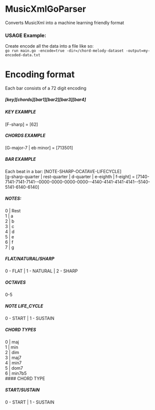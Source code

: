 # MusicXmlGoParser
Converts MusicXml into a machine learning friendly format

### USAGE Example:
Create encode all the data into a file like so:<br> 
```go run main.go -encode=true -dir=/chord-melody-dataset -output=my-encoded-data.txt```

# Encoding format
Each bar consists of a 72 digit encoding
##### [key][chords][bar1][bar2][bar3][bar4]

##### KEY EXAMPLE
[F-sharp] = [62]

##### CHORDS EXAMPLE
[G-major-7 | eb minor] = [713501]

##### BAR EXAMPLE
Each beat in a bar: [NOTE-SHARP-OCATAVE-LIFECYCLE]<br>
[g-sharp-quarter | rest-quarter | d-quarter | e-eighth | f-eight] = [7140-7141-7141-7141--0000-0000-0000-0000--4140-4141-4141-4141--5140-5141-6140-6140]

##### NOTES: <br>
0 | Rest<br>
1 | a<br>
2 | b<br>
3 | c<br>
4 | d<br>
5 | e<br>
6 | f<br>
7 | g<br>

##### FLAT/NATURAL/SHARP
0 - FLAT |
1 - NATURAL |
2 - SHARP

##### OCTAVES
0-5

##### NOTE LIFE_CYCLE
0 - START |
1 - SUSTAIN

##### CHORD TYPES
0 | maj<br>
1 | min<br>
2 | dim<br>
3 | maj7<br>
4 | min7<br>
5 | dom7<br>
6 | min7b5<br>#### CHORD TYPE

##### START/SUSTAIN
0 - START | 
1 - SUSTAIN


 
